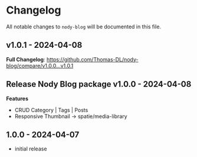 # Changelog

All notable changes to `nody-blog` will be documented in this file.

## v1.0.1 - 2024-04-08

**Full Changelog**: https://github.com/Thomas-DL/nody-blog/compare/v1.0.0...v1.0.1

## Release Nody Blog package v1.0.0 - 2024-04-08

**Features**

- CRUD Category | Tags | Posts
- Responsive Thumbnail → spatie/media-library

## 1.0.0 - 2024-04-07

- initial release
